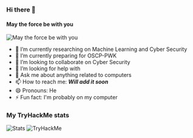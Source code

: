 ### Hi there 👋

#### May the force be with you

<img src="https://thumbs.gfycat.com/AfraidSlipperyAmethystgemclam-size_restricted.gif" alt="May the force be with you">

- 🔭 I’m currently researching on Machine Learning and Cyber Security
- 🌱 I’m currently preparing for OSCP-PWK
- 👯 I’m looking to collaborate on Cyber Security
- 🤔 I’m looking for help with 
- 💬 Ask me about  anything related to computers
- 📫 How to reach me: ***Will add it soon***
- 😄 Pronouns: He
- ⚡ Fun fact: I'm probably on my computer

### My TryHackMe stats
![Stats](https://tryhackme-badges.s3.amazonaws.com/alpharomeo911.png)
<img src="https://tryhackme-badges.s3.amazonaws.com/alpharomeo911.png" alt="TryHackMe">

